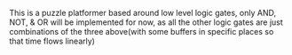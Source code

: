 This is a puzzle platformer based around low level logic gates, only AND, NOT, & OR will be implemented for now, as all the other logic gates are just combinations of the three above(with some buffers in specific places so that time flows linearly)